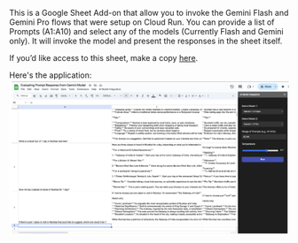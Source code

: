 This is a Google Sheet Add-on that allow you to invoke the Gemini Flash and Gemini Pro flows that were setup on Cloud Run. You can provide a list of Prompts (A1:A10) and select any of the models (Currently Flash and Gemini only). It will invoke the model and present the responses in the sheet itself. 

If you’d like access to this sheet, make a copy [here](https://docs.google.com/spreadsheets/d/1JHI8ReDMSZsfKlm1DJRSXnUHUI-ZVirWjjCaL9DWPeI/copy).

Here's the application: 
![image](GoogleSheet-Prompt-Response-Evaluator.png)
